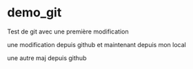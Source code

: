 demo_git
========

Test de git avec une première modification

une modification depuis github
et maintenant depuis mon local

une autre maj depuis github
